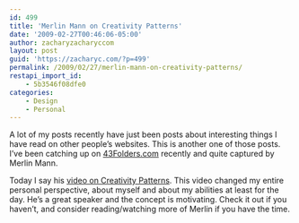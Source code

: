 ```yaml
---
id: 499
title: 'Merlin Mann on Creativity Patterns'
date: '2009-02-27T00:46:06-05:00'
author: zacharyzacharyccom
layout: post
guid: 'https://zacharyc.com/?p=499'
permalink: /2009/02/27/merlin-mann-on-creativity-patterns/
restapi_import_id:
    - 5b3546f08dfe0
categories:
    - Design
    - Personal
---
```


A lot of my posts recently have just been posts about interesting things I have read on other people’s websites. This is another one of those posts. I’ve been catching up on [43Folders.com](http://www.43folders.com) recently and quite captured by Merlin Mann.

Today I say his [video on Creativity Patterns](http://www.43folders.com/2009/01/27/creativity-patterns). This video changed my entire personal perspective, about myself and about my abilities at least for the day. He’s a great speaker and the concept is motivating. Check it out if you haven’t, and consider reading/watching more of Merlin if you have the time.